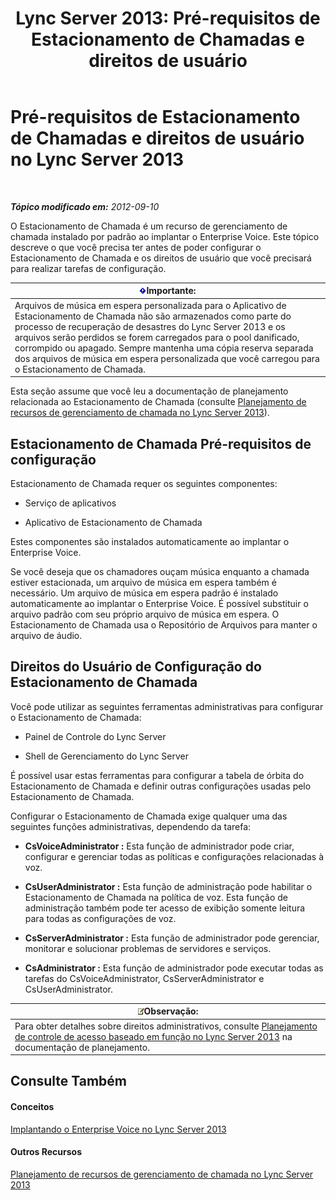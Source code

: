 ﻿---
title: 'Lync Server 2013: Pré-requisitos de Estacionamento de Chamadas e direitos de usuário'
TOCTitle: Pré-requisitos de Estacionamento de Chamadas e direitos de usuário
ms:assetid: 25b8cfe0-e4e7-487c-9e78-8c040f629059
ms:mtpsurl: https://technet.microsoft.com/pt-br/library/Gg425730(v=OCS.15)
ms:contentKeyID: 49306160
ms.date: 05/19/2016
mtps_version: v=OCS.15
ms.translationtype: HT
---

# Pré-requisitos de Estacionamento de Chamadas e direitos de usuário no Lync Server 2013

 

_**Tópico modificado em:** 2012-09-10_

O Estacionamento de Chamada é um recurso de gerenciamento de chamada instalado por padrão ao implantar o Enterprise Voice. Este tópico descreve o que você precisa ter antes de poder configurar o Estacionamento de Chamada e os direitos de usuário que você precisará para realizar tarefas de configuração.

<table>
<thead>
<tr class="header">
<th><img src="images/Gg425939.important(OCS.15).gif" title="important" alt="important" />Importante:</th>
</tr>
</thead>
<tbody>
<tr class="odd">
<td>Arquivos de música em espera personalizada para o Aplicativo de Estacionamento de Chamada não são armazenados como parte do processo de recuperação de desastres do Lync Server 2013 e os arquivos serão perdidos se forem carregados para o pool danificado, corrompido ou apagado. Sempre mantenha uma cópia reserva separada dos arquivos de música em espera personalizada que você carregou para o Estacionamento de Chamada.</td>
</tr>
</tbody>
</table>


Esta seção assume que você leu a documentação de planejamento relacionada ao Estacionamento de Chamada (consulte [Planejamento de recursos de gerenciamento de chamada no Lync Server 2013](lync-server-2013-planning-for-call-management-features.md)).

## Estacionamento de Chamada Pré-requisitos de configuração

Estacionamento de Chamada requer os seguintes componentes:

  - Serviço de aplicativos

  - Aplicativo de Estacionamento de Chamada

Estes componentes são instalados automaticamente ao implantar o Enterprise Voice.

Se você deseja que os chamadores ouçam música enquanto a chamada estiver estacionada, um arquivo de música em espera também é necessário. Um arquivo de música em espera padrão é instalado automaticamente ao implantar o Enterprise Voice. É possível substituir o arquivo padrão com seu próprio arquivo de música em espera. O Estacionamento de Chamada usa o Repositório de Arquivos para manter o arquivo de áudio.

## Direitos do Usuário de Configuração do Estacionamento de Chamada

Você pode utilizar as seguintes ferramentas administrativas para configurar o Estacionamento de Chamada:

  - Painel de Controle do Lync Server

  - Shell de Gerenciamento do Lync Server

É possível usar estas ferramentas para configurar a tabela de órbita do Estacionamento de Chamada e definir outras configurações usadas pelo Estacionamento de Chamada.

Configurar o Estacionamento de Chamada exige qualquer uma das seguintes funções administrativas, dependendo da tarefa:

  - **CsVoiceAdministrator :** Esta função de administrador pode criar, configurar e gerenciar todas as políticas e configurações relacionadas à voz.

  - **CsUserAdministrator :** Esta função de administração pode habilitar o Estacionamento de Chamada na política de voz. Esta função de administração também pode ter acesso de exibição somente leitura para todas as configurações de voz.

  - **CsServerAdministrator :** Esta função de administrador pode gerenciar, monitorar e solucionar problemas de servidores e serviços.

  - **CsAdministrator :** Esta função de administrador pode executar todas as tarefas do CsVoiceAdministrator, CsServerAdministrator e CsUserAdministrator.

<table>
<thead>
<tr class="header">
<th><img src="images/Gg425756.note(OCS.15).gif" title="note" alt="note" />Observação:</th>
</tr>
</thead>
<tbody>
<tr class="odd">
<td>Para obter detalhes sobre direitos administrativos, consulte <a href="lync-server-2013-planning-for-role-based-access-control.md">Planejamento de controle de acesso baseado em função no Lync Server 2013</a> na documentação de planejamento.</td>
</tr>
</tbody>
</table>


## Consulte Também

#### Conceitos

[Implantando o Enterprise Voice no Lync Server 2013](lync-server-2013-deploying-enterprise-voice.md)  

#### Outros Recursos

[Planejamento de recursos de gerenciamento de chamada no Lync Server 2013](lync-server-2013-planning-for-call-management-features.md)

